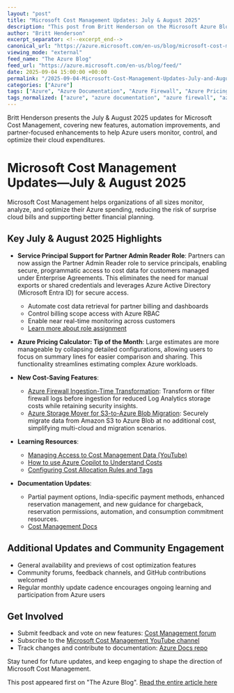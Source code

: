 ```yaml
---
layout: "post"
title: "Microsoft Cost Management Updates: July & August 2025"
description: "This post from Britt Henderson on the Microsoft Azure Blog summarizes the latest advancements in Microsoft Cost Management for July and August 2025. Key updates include improvements in cost monitoring, automation enhancements, pricing calculator tips, new cost-saving features such as Azure Firewall log transformation, and documentation. The article also highlights integration with Azure Active Directory, new video resources, and guidance for both partners and customers aiming to optimize and govern Azure spending effectively."
author: "Britt Henderson"
excerpt_separator: <!--excerpt_end-->
canonical_url: "https://azure.microsoft.com/en-us/blog/microsoft-cost-management-updates-july-august-2025/"
viewing_mode: "external"
feed_name: "The Azure Blog"
feed_url: "https://azure.microsoft.com/en-us/blog/feed/"
date: 2025-09-04 15:00:00 +00:00
permalink: "/2025-09-04-Microsoft-Cost-Management-Updates-July-and-August-2025.html"
categories: ["Azure"]
tags: ["Azure", "Azure Documentation", "Azure Firewall", "Azure Pricing Calculator", "Azure Storage Mover", "Billing", "Billing Automation", "Cloud Governance", "Cost Optimization", "Enterprise Agreement", "Log Analytics", "Management And Governance", "Microsoft Cost Management", "Migration", "News", "Role Based Access Control", "Savings Plan", "Service Principal"]
tags_normalized: ["azure", "azure documentation", "azure firewall", "azure pricing calculator", "azure storage mover", "billing", "billing automation", "cloud governance", "cost optimization", "enterprise agreement", "log analytics", "management and governance", "microsoft cost management", "migration", "news", "role based access control", "savings plan", "service principal"]
---
```


Britt Henderson presents the July & August 2025 updates for Microsoft Cost Management, covering new features, automation improvements, and partner-focused enhancements to help Azure users monitor, control, and optimize their cloud expenditures.<!--excerpt_end-->

# Microsoft Cost Management Updates—July & August 2025

Microsoft Cost Management helps organizations of all sizes monitor, analyze, and optimize their Azure spending, reducing the risk of surprise cloud bills and supporting better financial planning.

## Key July & August 2025 Highlights

- **Service Principal Support for Partner Admin Reader Role**: Partners can now assign the Partner Admin Reader role to service principals, enabling secure, programmatic access to cost data for customers managed under Enterprise Agreements. This eliminates the need for manual exports or shared credentials and leverages Azure Active Directory (Microsoft Entra ID) for secure access.
  - Automate cost data retrieval for partner billing and dashboards
  - Control billing scope access with Azure RBAC
  - Enable near real-time monitoring across customers
  - [Learn more about role assignment](https://learn.microsoft.com/azure/cost-management-billing/manage/assign-roles-azure-service-principals)

- **Azure Pricing Calculator: Tip of the Month**: Large estimates are more manageable by collapsing detailed configurations, allowing users to focus on summary lines for easier comparison and sharing. This functionality streamlines estimating complex Azure workloads.

- **New Cost-Saving Features**:
  - [Azure Firewall Ingestion-Time Transformation](https://azure.microsoft.com/updates?id=498568): Transform or filter firewall logs before ingestion for reduced Log Analytics storage costs while retaining security insights.
  - [Azure Storage Mover for S3-to-Azure Blob Migration](https://azure.microsoft.com/updates?id=497461): Securely migrate data from Amazon S3 to Azure Blob at no additional cost, simplifying multi-cloud and migration scenarios.

- **Learning Resources**:
  - [Managing Access to Cost Management Data (YouTube)](https://www.youtube.com/watch?v=rPc502_YikI&list=PLC6yPvO9Xb_cCY5Iy5Pktot0dkPldr9eA&index=6&pp=iAQB)
  - [How to use Azure Copilot to Understand Costs](https://www.youtube.com/watch?v=PmnSeZyF5z0&list=PLC6yPvO9Xb_cCY5Iy5Pktot0dkPldr9eA&index=7&pp=iAQB)
  - [Configuring Cost Allocation Rules and Tags](https://www.youtube.com/watch?v=_5N61IjdrkE&list=PLC6yPvO9Xb_cCY5Iy5Pktot0dkPldr9eA&index=8&pp=iAQB)

- **Documentation Updates**:
  - Partial payment options, India-specific payment methods, enhanced reservation management, and new guidance for chargeback, reservation permissions, automation, and consumption commitment resources.
  - [Cost Management Docs](https://github.com/MicrosoftDocs/azure-docs/commits/main/articles/cost-management-billing)

## Additional Updates and Community Engagement

- General availability and previews of cost optimization features
- Community forums, feedback channels, and GitHub contributions welcomed
- Regular monthly update cadence encourages ongoing learning and participation from Azure users

## Get Involved

- Submit feedback and vote on new features: [Cost Management forum](https://feedback.azure.com/d365community/forum/748a4eaa-0e25-ec11-b6e6-000d3a4f07b8)
- Subscribe to the [Microsoft Cost Management YouTube channel](https://www.youtube.com/@MicrosoftCostManagement/videos)
- Track changes and contribute to documentation: [Azure Docs repo](https://github.com/MicrosoftDocs/azure-docs/commits/main/articles/cost-management-billing)

Stay tuned for future updates, and keep engaging to shape the direction of Microsoft Cost Management.

This post appeared first on "The Azure Blog". [Read the entire article here](https://azure.microsoft.com/en-us/blog/microsoft-cost-management-updates-july-august-2025/)
